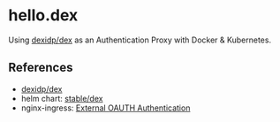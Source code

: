 # hello.dex

Using [dexidp/dex](https://github.com/dexidp/dex) as an Authentication Proxy with Docker & Kubernetes.

## References

- [dexidp/dex](https://github.com/dexidp/dex)
- helm chart: [stable/dex](https://github.com/helm/charts/tree/master/stable/dex)
- nginx-ingress: [External OAUTH Authentication](https://kubernetes.github.io/ingress-nginx/examples/auth/oauth-external-auth/)
